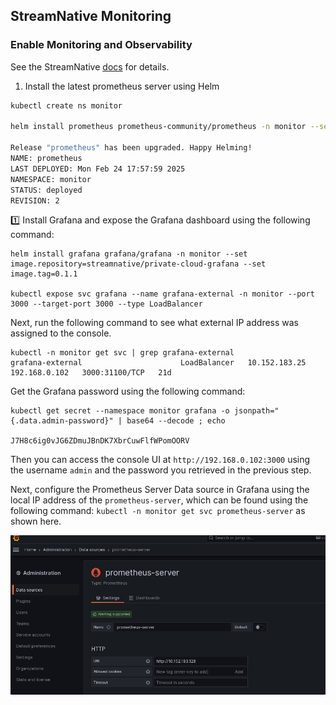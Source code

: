 StreamNative Monitoring
-----

### Enable Monitoring and Observability

See the StreamNative [docs](https://docs.streamnative.io/private/private-cloud-monitor#install-monitoring-stacks) for details.

1. Install the latest prometheus server using Helm

```bash
kubectl create ns monitor

helm install prometheus prometheus-community/prometheus -n monitor --set alertmanager.enabled=false --set kube-state-metrics.enabled=false --set prometheus-pushgateway.enabled=false

Release "prometheus" has been upgraded. Happy Helming!
NAME: prometheus
LAST DEPLOYED: Mon Feb 24 17:57:59 2025
NAMESPACE: monitor
STATUS: deployed
REVISION: 2
```

1️⃣ Install Grafana and expose the Grafana dashboard using the following command:

```
helm install grafana grafana/grafana -n monitor --set image.repository=streamnative/private-cloud-grafana --set image.tag=0.1.1

kubectl expose svc grafana --name grafana-external -n monitor --port 3000 --target-port 3000 --type LoadBalancer
```

Next, run the following command to see what external IP address was assigned to the console.

```
kubectl -n monitor get svc | grep grafana-external
grafana-external                      LoadBalancer   10.152.183.25    192.168.0.102   3000:31100/TCP   21d
```

Get the Grafana password using the following command:

```
kubectl get secret --namespace monitor grafana -o jsonpath="{.data.admin-password}" | base64 --decode ; echo

J7H8c6ig0vJG6ZDmuJBnDK7XbrCuwFlfWPomOORV
```

Then you can access the console UI at `http://192.168.0.102:3000` using the username `admin` and the password you retrieved in the previous step.

Next, configure the Prometheus Server Data source in Grafana using the local IP address of the `prometheus-server`, which can
be found using the following command: `kubectl -n monitor get svc prometheus-server` as shown here.

![prometheus-server - - Grafana.png](..%2Fimages%2Fprometheus-server%20-%20-%20Grafana.png)
